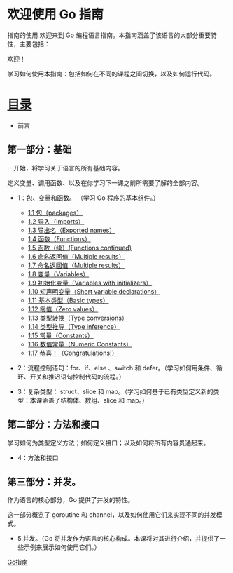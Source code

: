 # 欢迎使用 Go 指南

指南的使用
欢迎来到 Go 编程语言指南。本指南涵盖了该语言的大部分重要特性，主要包括：

欢迎！

学习如何使用本指南：包括如何在不同的课程之间切换，以及如何运行代码。

# [目录](https://github.com/alphaeye/go-zh/blob/master/tour/directory.md)

* 前言

## 第一部分：基础

一开始，将学习关于语言的所有基础内容。

定义变量、调用函数、以及在你学习下一课之前所需要了解的全部内容。

* 1：包、变量和函数。 （学习 Go 程序的基本组件。）
	* [1.1 包（packages）](https://github.com/alphaeye/go-zh/blob/master/tour/01.01.md)
	* [1.2 导入（imports）](https://github.com/alphaeye/go-zh/blob/master/tour/01.02.md)
	* [1.3 导出名（Exported names）](https://github.com/alphaeye/go-zh/blob/master/tour/01.03.md)
	* [1.4 函数（Functions）](https://github.com/alphaeye/go-zh/blob/master/tour/01.04.md)
	* [1.5 函数（续）(Functions continued)](https://github.com/alphaeye/go-zh/blob/master/tour/01.05.md)
	* [1.6 命名返回值（Multiple results）](https://github.com/alphaeye/go-zh/blob/master/tour/01.06.md)
	* [1.7 命名返回值（Multiple results）](https://github.com/alphaeye/go-zh/blob/master/tour/01.07.md)
	* [1.8 变量（Variables）](https://github.com/alphaeye/go-zh/blob/master/tour/01.08.md)
	* [1.9 初始化变量（Variables with initializers）](https://github.com/alphaeye/go-zh/blob/master/tour/01.09.md)
	* [1.10 短声明变量（Short variable declarations）](https://github.com/alphaeye/go-zh/blob/master/tour/01.10.md)
	* [1.11 基本类型（Basic types）](https://github.com/alphaeye/go-zh/blob/master/tour/01.11.md)
	* [1.12 零值（Zero values）](https://github.com/alphaeye/go-zh/blob/master/tour/01.12.md)
	* [1.13 类型转换（Type conversions）](https://github.com/alphaeye/go-zh/blob/master/tour/01.13.md)
	* [1.14 类型推导（Type inference）](https://github.com/alphaeye/go-zh/blob/master/tour/01.14.md)
	* [1.15 常量（Constants）](https://github.com/alphaeye/go-zh/blob/master/tour/01.15.md)
	* [1.16 数值常量（Numeric Constants）](https://github.com/alphaeye/go-zh/blob/master/tour/01.16.md)
	* [1.17 恭喜！（Congratulations!）](https://github.com/alphaeye/go-zh/blob/master/tour/01.17.md)

* 2：流程控制语句：for、if、else 、switch 和 defer。（学习如何用条件、循环、开关和推迟语句控制代码的流程。）

* 3：复杂类型： struct、slice 和 map。（学习如何基于已有类型定义新的类型：本课涵盖了结构体、数组、slice 和 map。）

## 第二部分：方法和接口

学习如何为类型定义方法；如何定义接口；以及如何将所有内容贯通起来。

* 4：方法和接口

## 第三部分：并发。

作为语言的核心部分，Go 提供了并发的特性。

这一部分概览了 goroutine 和 channel，以及如何使用它们来实现不同的并发模式。

* 5.并发。（Go 将并发作为语言的核心构成。本课将对其进行介绍，并提供了一些示例来展示如何使用它们。）


[Go指南](https://tour.go-zh.org/list)
